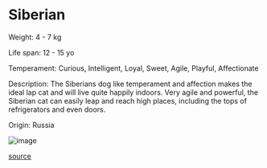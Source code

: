 # Siberian

Weight: 4 - 7 kg

Life span: 12 - 15 yo

Temperament: Curious, Intelligent, Loyal, Sweet, Agile, Playful, Affectionate

Description: The Siberians dog like temperament and affection makes the ideal lap cat and will live quite happily indoors. Very agile and powerful, the Siberian cat can easily leap and reach high places, including the tops of refrigerators and even doors. 

Origin: Russia

![image](https://cdn2.thecatapi.com/images/3bkZAjRh1.jpg)

[source](https://api.thecatapi.com/v1/breeds/sibe)
